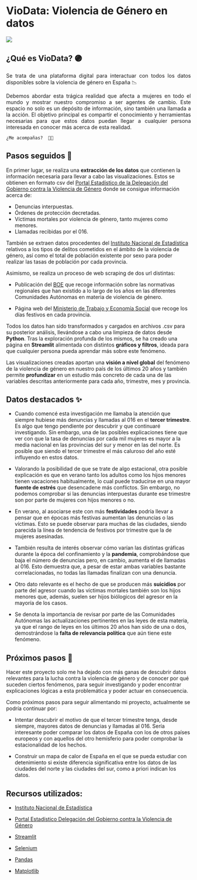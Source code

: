 # VioData: Violencia de Género en datos

![](https://github.com/NoeRoson/VioData/blob/main/img/vio.jpeg)

## ¿Qué es VioData? 🟣

<p align="justify">
    Se trata de una plataforma digital para interactuar con todos los datos disponibles sobre la violencia de género en España 📉
    </p>

<p align="justify">
    Debemos abordar esta trágica realidad que afecta a mujeres en todo el mundo y mostrar nuestro compromiso a ser agentes de cambio.
    Este espacio no solo es un depósito de información, sino también una llamada a la acción. El objetivo principal es compartir el conocimiento y herramientas necesarias para que estos datos puedan llegar a cualquier persona interesada en conocer más acerca de esta realidad.
    </p>

    ¿Me acompañas?  👐🏼
</p>

## Pasos seguidos 🐾

En primer lugar, se realiza una **extracción de los datos** que contienen la información necesaria para llevar a cabo las visualizaciones. Estos se obtienen en formato csv del [Portal Estadístico de la Delegación del Gobierno contra la Violencia de Género](https://estadisticasviolenciagenero.igualdad.gob.es/) donde se consigue información acerca de:

- Denuncias interpuestas.
- Órdenes de protección decretadas.
- Víctimas mortales por violencia de género, tanto mujeres como menores.
- Llamadas recibidas por el 016.

También se extraen datos procedentes del [Instituto Nacional de Estadística](https://www.ine.es/) relativos a los tipos de delitos cometidos en el ámbito de la violencia de género, así como el total de población existente por sexo para poder realizar las tasas de población por cada provincia.

Asimismo, se realiza un proceso de web scraping de dos url distintas: 
- Publicación del [BOE](https://www.boe.es/) que recoge información sobre las normativas regionales que han existido a lo largo de los años en las diferentes Comunidades Autónomas en materia de violencia de género.

- Página web del [Ministerio de Trabajo y Economía Social](https://www.mites.gob.es/) que recoge los días festivos en cada provincia.

Todos los datos han sido transformados y cargados en archivos .csv para su posterior análisis, llevándose a cabo una limpieza de datos desde **Python**. Tras la exploración profunda de los mismos, se ha creado una página en **Streamlit** alimentada con distintos **gráficos y filtros**, ideada para que cualquier persona pueda aprendar más sobre este fenómeno.

Las visualizaciones creadas aportan una **visión a nivel global** del fenómeno de la violencia de género en nuestro país de los últimos 20 años y también permite **profundizar** en un estudio más concreto de cada una de las variables descritas anteriormente para cada año, trimestre, mes y provincia.

## Datos destacados ✨




- Cuando comencé esta investigación me llamaba la atención que siempre hubiese más denuncias y llamadas al 016 en el **tercer trimestre**. Es algo que tengo pendiente por descubrir y que continuaré investigando. Sin embargo, una de las posibles explicaciones tiene que ver con que la tasa de denuncias por cada mil mujeres es mayor a la media nacional en las provincias del sur y menor en las del norte. Es posible que siendo el tercer trimestre el más caluroso del año esté influyendo en estos datos.

- Valorando la posibilidad de que se trate de algo estacional, otra posible explicación es que en verano tanto los adultos como los hijos menores tienen vacaciones habitualmente, lo cual puede traducirse en una mayor **fuente de estrés** que desencadene más conflictos. Sin embargo, no podemos comprobar si las denuncias interpuestas durante ese trimestre son por parte de mujeres con hijos menores o no.

- En verano, al asociarse este con más **festividades** podría llevar a pensar que en épocas más festivas aumentan las denuncias o las víctimas. Esto se puede observar para muchas de las ciudades, siendo parecida la línea de tendencia de festivos por trimestre que la de mujeres asesinadas.

- También resulta de interés observar cómo varían las distintas gráficas durante la época del confinamiento y la **pandemia**, comprobándose que baja el número de denuncias pero, en cambio, aumenta el de llamadas al 016. Esto demuestra que, a pesar de estar ambas variables bastante correlacionadas, no todas las llamadas finalizan con una denuncia.

- Otro dato relevante es el hecho de que se producen más **suicidios** por parte del agresor cuando las víctimas mortales también son los hijos menores que, además, suelen ser hijos biólogicos del agresor en la mayoría de los casos.

- Se denota la importancia de revisar por parte de las Comunidades Autónomas las actualizaciones pertinentes en las leyes de esta materia, ya que el rango de leyes en los últimos 20 años han sido de una o dos, demostrándose la **falta de relevancia política** que aún tiene este fenómeno.


## Próximos pasos 🔮

Hacer este proyecto solo me ha dejado con más ganas de descubrir datos relevantes para la lucha contra la violencia de género y de conocer por qué suceden ciertos fenómenos, para seguir investigando y poder encontrar explicaciones lógicas a esta problemática y poder actuar en consecuencia.

Como próximos pasos para seguir alimentando mi proyecto, actualmente se podría continuar por:

- Intentar descubrir el motivo de que el tercer trimestre tenga, desde siempre, mayores datos de denuncias y llamadas al 016. Sería interesante poder comparar los datos de España con los de otros países europeos y con aquellos del otro hemisferio para poder comprobar la estacionalidad de los hechos.

- Construir un mapa de calor de España en el que se pueda estudiar con detenimiento si existe diferencia significativa entre los datos de las ciudades del norte y las ciudades del sur, como a priori indican los datos.


## Recursos utilizados:

- [Instituto Nacional de Estadística](https://www.ine.es/)

- [Portal Estadístico Delegación del Gobierno contra la Violencia de Género](https://estadisticasviolenciagenero.igualdad.gob.es/)
- [Streamlit](https://streamlit.io/)
- [Selenium](https://www.selenium.dev/)
- [Pandas](https://pandas.pydata.org/)
- [Matplotlib](https://matplotlib.org/stable/)